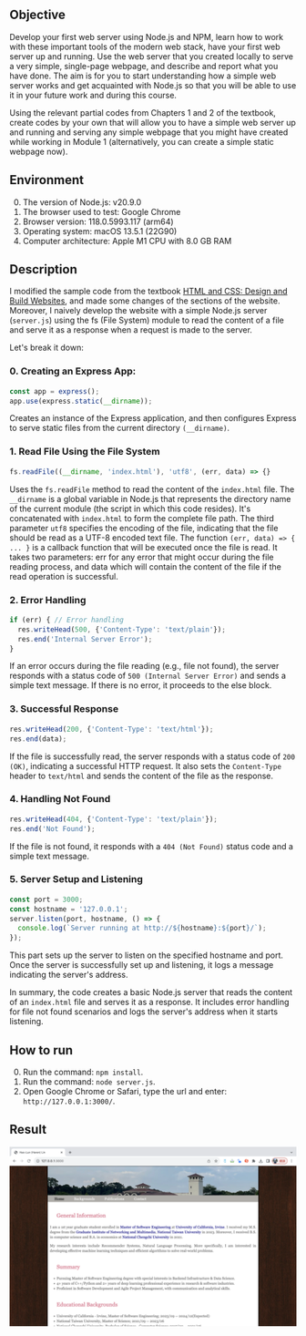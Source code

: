## Objective
Develop your first web server using Node.js and NPM, learn how to work with these important tools of the modern web stack, have your first web server up and running. Use the web server that you created locally to serve a very simple, single-page webpage, and describe and report what you have done. The aim is for you to start understanding how a simple web server works and get acquainted with Node.js so that you will be able to use it in your future work and during this course.

Using the relevant partial codes from Chapters 1 and 2 of the textbook, create codes by your own that will allow you to have a simple web server up and running and serving any simple webpage that you might have created while working in Module 1 (alternatively, you can create a simple static webpage now).

## Environment
0. The version of Node.js: v20.9.0
1. The browser used to test: Google Chrome
2. Browser version: 118.0.5993.117 (arm64)
3. Operating system: macOS 13.5.1 (22G90)
4. Computer architecture: Apple M1 CPU with 8.0 GB RAM

## Description
I modified the sample code from the textbook [HTML and CSS: Design and Build Websites](https://www.amazon.com/HTML-CSS-Design-Build-Websites/dp/1118008189), and made some changes of the sections of the website. Moreover, I naively develop the website with a simple Node.js server (```server.js```) using the fs (File System) module to read the content of a file and serve it as a response when a request is made to the server. 

Let's break it down:
### 0. Creating an Express App:
```Javascript
const app = express();
app.use(express.static(__dirname));
```
Creates an instance of the Express application, and then configures Express to serve static files from the current directory ```(__dirname)```.

### 1. Read File Using the File System
```JavaScript
fs.readFile((__dirname, 'index.html'), 'utf8', (err, data) => {}
```
Uses the ```fs.readFile``` method to read the content of the ```index.html``` file. The ```__dirname``` is a global variable in Node.js that represents the directory name of the current module (the script in which this code resides). It's concatenated with ```index.html``` to form the complete file path. The third parameter ```utf8``` specifies the encoding of the file, indicating that the file should be read as a UTF-8 encoded text file. The function ```(err, data) => { ... }``` is a callback function that will be executed once the file is read. It takes two parameters: err for any error that might occur during the file reading process, and data which will contain the content of the file if the read operation is successful.

### 2. Error Handling
```JavaScript
if (err) { // Error handling
  res.writeHead(500, {'Content-Type': 'text/plain'});
  res.end('Internal Server Error');
} 
```
If an error occurs during the file reading (e.g., file not found), the server responds with a status code of ```500 (Internal Server Error)``` and sends a simple text message. If there is no error, it proceeds to the else block.

### 3. Successful Response
```JavaScript
res.writeHead(200, {'Content-Type': 'text/html'});
res.end(data);
```
If the file is successfully read, the server responds with a status code of ```200 (OK)```, indicating a successful HTTP request. It also sets the ```Content-Type``` header to ```text/html``` and sends the content of the file as the response.

### 4. Handling Not Found
```JavaScript
res.writeHead(404, {'Content-Type': 'text/plain'});
res.end('Not Found');
```
If the file is not found, it responds with a ```404 (Not Found)``` status code and a simple text message.

### 5. Server Setup and Listening
```JavaScript
const port = 3000;
const hostname = '127.0.0.1';
server.listen(port, hostname, () => {
  console.log(`Server running at http://${hostname}:${port}/`);
});
```
This part sets up the server to listen on the specified hostname and port. Once the server is successfully set up and listening, it logs a message indicating the server's address.

In summary, the code creates a basic Node.js server that reads the content of an ```index.html``` file and serves it as a response. It includes error handling for file not found scenarios and logs the server's address when it starts listening.


## How to run
0. Run the command: ``` npm install ```.
1. Run the command: ``` node server.js ```.
2. Open Google Chrome or Safari, type the url and enter: ``` http://127.0.0.1:3000/ ```.

## Result
![result](running_result.png)
